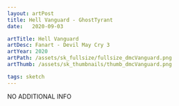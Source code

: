 ```yaml
---
layout: artPost
title: Hell Vanguard - GhostTyrant
date:   2020-09-03

artTitle: Hell Vanguard
artDesc: Fanart - Devil May Cry 3
artYear: 2020
artPath: /assets/sk_fullsize/fullsize_dmcVanguard.png
artThumb: /assets/sk_thumbnails/thumb_dmcVanguard.png

tags: sketch
---
```


NO ADDITIONAL INFO